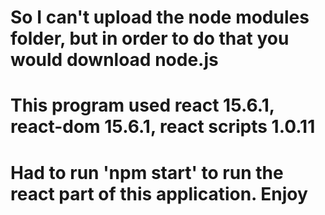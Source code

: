 # So I can't upload the node modules folder, but in order to do that you would download node.js
# This program used react 15.6.1, react-dom 15.6.1, react scripts 1.0.11
# Had to run 'npm start' to run the react part of this application. Enjoy
